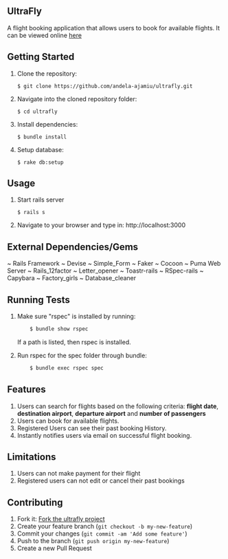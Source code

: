 ## UltraFly

A flight booking application that allows users to book for available flights. It can be viewed online [here](https://ultrafly.herokuapp.com)
## Getting Started
1. Clone the repository:
    ````
    $ git clone https://github.com/andela-ajamiu/ultrafly.git
    ````

2. Navigate into the cloned repository folder:
    ```
    $ cd ultrafly
    ```

3. Install dependencies:
    ```
    $ bundle install
    ```

4. Setup database:
    ```
    $ rake db:setup
    ```


## Usage
1. Start rails server
    ```
    $ rails s
    ```

2. Navigate to your browser and type in: http://localhost:3000

## External Dependencies/Gems

~ Rails Framework
~ Devise
~ Simple_Form
~ Faker
~ Cocoon
~ Puma Web Server
~ Rails_12factor
~ Letter_opener
~ Toastr-rails
~ RSpec-rails
~ Capybara
~ Factory_girls
~ Database_cleaner


## Running Tests

1. Make sure "rspec" is installed by running:
    ```sh
        $ bundle show rspec
    ```
    If a path is listed, then rspec is installed.

2. Run rspec for the spec folder through bundle:
    ```sh
        $ bundle exec rspec spec
    ```


## Features

1. Users can search for flights based on the following criteria: **flight date**, **destination airport**, **departure airport** and **number of passengers**
2. Users can book for available flights.
3. Registered Users can see their past booking History.
4. Instantly notifies users via email on successful flight booking.


## Limitations

1. Users can not make payment for their flight
2. Registered users can not edit or cancel their past bookings


## Contributing

1. Fork it: [Fork the ultrafly project](https://github.com/andela-ajamiu/ultrafly/fork)
2. Create your feature branch (`git checkout -b my-new-feature`)
3. Commit your changes (`git commit -am 'Add some feature'`)
4. Push to the branch (`git push origin my-new-feature`)
5. Create a new Pull Request